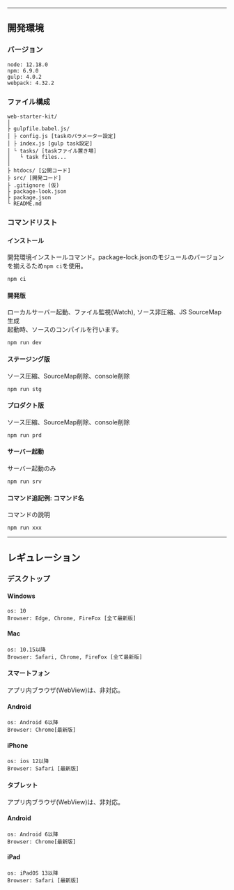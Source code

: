 

---

## 開発環境

### バージョン
```
node: 12.18.0
npm: 6.9.0
gulp: 4.0.2
webpack: 4.32.2
```

### ファイル構成
```
web-starter-kit/
│
├ gulpfile.babel.js/
│ ├ config.js [taskのパラメーター設定]
│ ├ index.js [gulp task設定]
│ └ tasks/ [taskファイル置き場]
│   └ task files...
│
├ htdocs/ [公開コード]
├ src/ [開発コード]
├ .gitignore (仮)
├ package-look.json
├ package.json
└ README.md
```

### コマンドリスト
#### インストール
開発環境インストールコマンド。package-lock.jsonのモジュールのバージョンを揃えるため`npm ci`を使用。
```
npm ci
```

#### 開発版
ローカルサーバー起動、ファイル監視(Watch), ソース非圧縮、JS SourceMap生成<br>
起動時、ソースのコンパイルを行います。
```
npm run dev
```

#### ステージング版
ソース圧縮、SourceMap削除、console削除
```
npm run stg
```

#### プロダクト版
ソース圧縮、SourceMap削除、console削除
```
npm run prd
```

#### サーバー起動
サーバー起動のみ
```
npm run srv
```

#### コマンド追記例: コマンド名
コマンドの説明
```
npm run xxx
```


---

## レギュレーション

### デスクトップ
#### Windows
```
os: 10
Browser: Edge, Chrome, FireFox [全て最新版]
```
#### Mac
```
os: 10.15以降
Browser: Safari, Chrome, FireFox [全て最新版]
```

#### スマートフォン
アプリ内ブラウザ(WebView)は、非対応。
#### Android
```
os: Android 6以降
Browser: Chrome[最新版]
```
#### iPhone
```
os: ios 12以降
Browser: Safari [最新版]
```

#### タブレット
アプリ内ブラウザ(WebView)は、非対応。
#### Android
```
os: Android 6以降
Browser: Chrome[最新版]
```
#### iPad
```
os: iPadOS 13以降
Browser: Safari [最新版]
```
